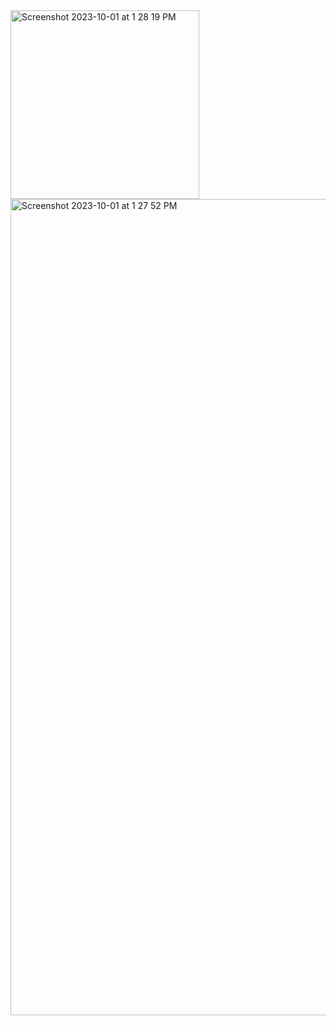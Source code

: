 <img width="302" alt="Screenshot 2023-10-01 at 1 28 19 PM" src="https://github.com/Parth1820/MAD_Practical-2_21012011155/assets/139493808/153f9183-0444-4883-aac9-f64d6ea3f052">
<img width="1306" alt="Screenshot 2023-10-01 at 1 27 52 PM" src="https://github.com/Parth1820/MAD_Practical-2_21012011155/assets/139493808/e1cadfb0-5123-4fab-9618-676a1c39ee87">
